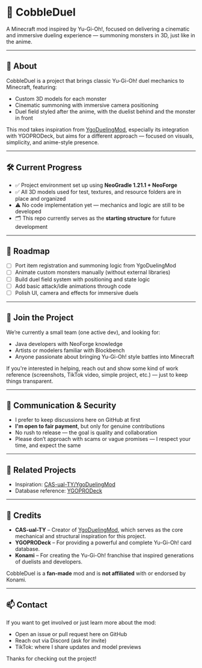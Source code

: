 # 🎴 CobbleDuel

A Minecraft mod inspired by Yu-Gi-Oh!, focused on delivering a cinematic and immersive dueling experience — summoning monsters in 3D, just like in the anime.

---

## 📌 About

CobbleDuel is a project that brings classic Yu-Gi-Oh! duel mechanics to Minecraft, featuring:

- Custom 3D models for each monster  
- Cinematic summoning with immersive camera positioning  
- Duel field styled after the anime, with the duelist behind and the monster in front  

This mod takes inspiration from [YgoDuelingMod](https://github.com/CAS-ual-TY/YgoDuelingMod), especially its integration with YGOPRODeck, but aims for a different approach — focused on visuals, simplicity, and anime-style presence.

---

## 🛠 Current Progress

- ✅ Project environment set up using **NeoGradle 1.21.1 + NeoForge**
- ✅ All 3D models used for test, textures, and resource folders are in place and organized
- ⚠️ No code implementation yet — mechanics and logic are still to be developed
- 🗂 This repo currently serves as the **starting structure** for future development

---

## 🎯 Roadmap

- [ ] Port item registration and summoning logic from YgoDuelingMod  
- [ ] Animate custom monsters manually (without external libraries)  
- [ ] Build duel field system with positioning and state logic  
- [ ] Add basic attack/idle animations through code  
- [ ] Polish UI, camera and effects for immersive duels

---

## 🤝 Join the Project

We’re currently a small team (one active dev), and looking for:

- Java developers with NeoForge knowledge  
- Artists or modelers familiar with Blockbench  
- Anyone passionate about bringing Yu-Gi-Oh! style battles into Minecraft  

If you're interested in helping, reach out and show some kind of work reference (screenshots, TikTok video, simple project, etc.) — just to keep things transparent.

---

## 💬 Communication & Security

- I prefer to keep discussions here on GitHub at first  
- **I'm open to fair payment**, but only for genuine contributions  
- No rush to release — the goal is quality and collaboration  
- Please don’t approach with scams or vague promises — I respect your time, and expect the same

---

## 🔗 Related Projects

- Inspiration: [CAS-ual-TY/YgoDuelingMod](https://github.com/CAS-ual-TY/YgoDuelingMod)  
- Database reference: [YGOPRODeck](https://db.ygoprodeck.com/)

---

## 🙏 Credits

- **CAS-ual-TY** – Creator of [YgoDuelingMod](https://github.com/CAS-ual-TY/YgoDuelingMod), which serves as the core mechanical and structural inspiration for this project.
- **YGOPRODeck** – For providing a powerful and complete Yu-Gi-Oh! card database.
- **Konami** – For creating the Yu-Gi-Oh! franchise that inspired generations of duelists and developers.

CobbleDuel is a **fan-made** mod and is **not affiliated** with or endorsed by Konami.

---

## 📫 Contact

If you want to get involved or just learn more about the mod:
- Open an issue or pull request here on GitHub  
- Reach out via Discord (ask for invite)  
- TikTok: where I share updates and model previews

Thanks for checking out the project!
